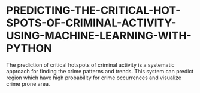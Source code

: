 # PREDICTING-THE-CRITICAL-HOT-SPOTS-OF-CRIMINAL-ACTIVITY-USING-MACHINE-LEARNING-WITH-PYTHON
The prediction of critical hotspots of criminal activity is a systematic approach for  finding the crime patterns and trends. This system can predict region which have high  probability for crime occurrences and visualize crime prone area. 
